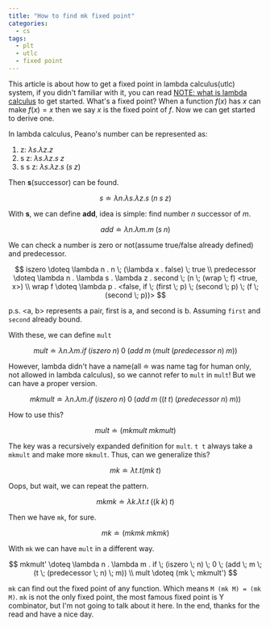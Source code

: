 ```yaml
---
title: "How to find mk fixed point"
categories:
  - cs
tags:
  - plt
  - utlc
  - fixed point
---
```


This article is about how to get a fixed point in lambda calculus(utlc) system, if you didn't familiar with it, you can read [NOTE: what is lambda calculus](/blog/2020/01/01/cs/note-what-is-lambda-calculus/) to get started. What's a fixed point? When a function $f(x)$ has $x$ can make $f(x) = x$ then we say $x$ is the fixed point of $f$. Now we can get started to derive one.

In lambda calculus, Peano's number can be represented as:

1. z: $\lambda s . \lambda z . z$
2. s z: $\lambda s . \lambda z . s \; z$
3. s s z: $\lambda s . \lambda z . s \; (s \; z)$

Then **s**(successor) can be found.

$$
s \doteq \lambda n . \lambda s . \lambda z . s \; (n \; s \; z)
$$

With **s**, we can define **add**, idea is simple: find number $n$ successor of $m$.

$$
add \doteq \lambda n . \lambda m . m \; (s \; n)
$$

We can check a number is zero or not(assume true/false already defined) and predecessor.

$$
iszero \doteq \lambda n . n \; (\lambda x . false) \; true \\
predecessor \doteq \lambda n . \lambda s . \lambda z . second \; (n \; (wrap \; f) <true, x>) \\
wrap f \doteq \lambda p . <false, if \; (first \; p) \; (second \; p) \; (f \; (second \; p))>
$$

p.s. <a, b> represents a pair, first is a, and second is b. Assuming `first` and `second` already bound.

With these, we can define `mult`

$$
mult \doteq \lambda n . \lambda m . if \; (iszero \; n) \; 0 \; (add \; m \; (mult \; (predecessor \; n) \; m))
$$

However, lambda didn't have a name(all $\doteq$ was name tag for human only, not allowed in lambda calculus), so we cannot refer to `mult` in `mult`! But we can have a proper version.

$$
mkmult \doteq \lambda n . \lambda m . if \; (iszero \; n) \; 0 \; (add \; m \; ((t \; t) \; (predecessor \; n) \; m))
$$

How to use this?

$$
mult \doteq (mkmult \; mkmult)
$$

The key was a recursively expanded definition for `mult`. `t t` always take a `mkmult` and make more `mkmult`. Thus, can we generalize this?

$$
mk \doteq \lambda t . t (mk \; t)
$$

Oops, but wait, we can repeat the pattern.

$$
mkmk \doteq \lambda k . \lambda t . t \; ((k \; k) \; t)
$$

Then we have `mk`, for sure.

$$
mk \doteq (mkmk \; mkmk)
$$

With `mk` we can have `mult` in a different way.

$$
mkmult' \doteq \lambda n . \lambda m . if \; (iszero \; n) \; 0 \; (add \; m \; (t \; (predecessor \; n) \; m)) \\
mult \doteq (mk \; mkmult')
$$

`mk` can find out the fixed point of any function. Which means `M (mk M) = (mk M)`. `mk` is not the only fixed point, the most famous fixed point is Y combinator, but I'm not going to talk about it here. In the end, thanks for the read and have a nice day.
